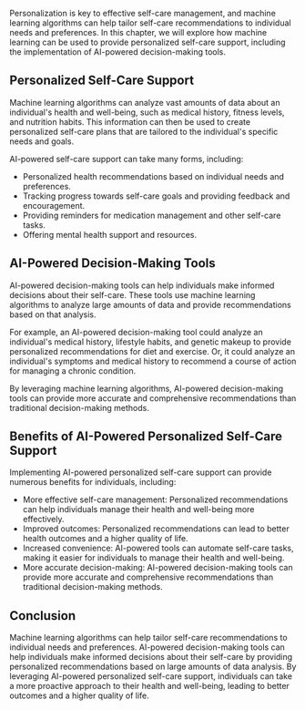 
Personalization is key to effective self-care management, and machine learning algorithms can help tailor self-care recommendations to individual needs and preferences. In this chapter, we will explore how machine learning can be used to provide personalized self-care support, including the implementation of AI-powered decision-making tools.

Personalized Self-Care Support
------------------------------

Machine learning algorithms can analyze vast amounts of data about an individual's health and well-being, such as medical history, fitness levels, and nutrition habits. This information can then be used to create personalized self-care plans that are tailored to the individual's specific needs and goals.

AI-powered self-care support can take many forms, including:

* Personalized health recommendations based on individual needs and preferences.
* Tracking progress towards self-care goals and providing feedback and encouragement.
* Providing reminders for medication management and other self-care tasks.
* Offering mental health support and resources.

AI-Powered Decision-Making Tools
--------------------------------

AI-powered decision-making tools can help individuals make informed decisions about their self-care. These tools use machine learning algorithms to analyze large amounts of data and provide recommendations based on that analysis.

For example, an AI-powered decision-making tool could analyze an individual's medical history, lifestyle habits, and genetic makeup to provide personalized recommendations for diet and exercise. Or, it could analyze an individual's symptoms and medical history to recommend a course of action for managing a chronic condition.

By leveraging machine learning algorithms, AI-powered decision-making tools can provide more accurate and comprehensive recommendations than traditional decision-making methods.

Benefits of AI-Powered Personalized Self-Care Support
-----------------------------------------------------

Implementing AI-powered personalized self-care support can provide numerous benefits for individuals, including:

* More effective self-care management: Personalized recommendations can help individuals manage their health and well-being more effectively.
* Improved outcomes: Personalized recommendations can lead to better health outcomes and a higher quality of life.
* Increased convenience: AI-powered tools can automate self-care tasks, making it easier for individuals to manage their health and well-being.
* More accurate decision-making: AI-powered decision-making tools can provide more accurate and comprehensive recommendations than traditional decision-making methods.

Conclusion
----------

Machine learning algorithms can help tailor self-care recommendations to individual needs and preferences. AI-powered decision-making tools can help individuals make informed decisions about their self-care by providing personalized recommendations based on large amounts of data analysis. By leveraging AI-powered personalized self-care support, individuals can take a more proactive approach to their health and well-being, leading to better outcomes and a higher quality of life.
